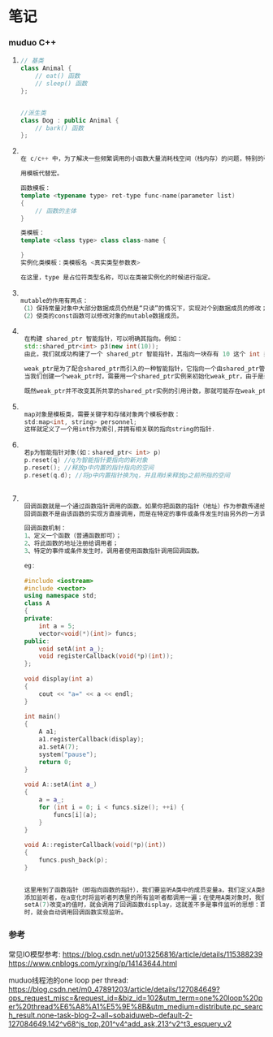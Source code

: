 # 笔记

### muduo C++
1. ```c++
   // 基类
   class Animal {
       // eat() 函数
       // sleep() 函数
   };
   
   
   //派生类
   class Dog : public Animal {
       // bark() 函数
   };
   ```

2.  ```c++

    在 c/c++ 中，为了解决一些频繁调用的小函数大量消耗栈空间（栈内存）的问题，特别的引入了 inline 修饰符，表示为内联函数。

    用模板代替宏。

    函数模板：
    template <typename type> ret-type func-name(parameter list)
    {
        // 函数的主体
    }   

    类模板：
    template <class type> class class-name {

    }
    实例化类模板：类模板名 <真实类型参数表>
    
    在这里，type 是占位符类型名称，可以在类被实例化的时候进行指定。

    ```

3.  ```c++

    mutable的作用有两点：
    （1）保持常量对象中大部分数据成员仍然是“只读”的情况下，实现对个别数据成员的修改；
    （2）使类的const函数可以修改对象的mutable数据成员。
    
    ```

4. ```c++

    在构建 shared_ptr 智能指针，可以明确其指向。例如：
    std::shared_ptr<int> p3(new int(10));
    由此，我们就成功构建了一个 shared_ptr 智能指针，其指向一块存有 10 这个 int 类型数据的堆内存空间。

    weak_ptr是为了配合shared_ptr而引入的一种智能指针，它指向一个由shared_ptr管理的对象而不影响所指对象的生命周期，也就是将一个weak_ptr绑定到一个shared_ptr不会改变shared_ptr的引用计数。不论是否有weak_ptr指向，一旦最后一个指向对象的shared_ptr被销毁，对象就会被释放。
    当我们创建一个weak_ptr时，需要用一个shared_ptr实例来初始化weak_ptr，由于是弱共享，weak_ptr的创建并不会影响shared_ptr的引用计数值。

    既然weak_ptr并不改变其所共享的shared_ptr实例的引用计数，那就可能存在weak_ptr指向的对象被释放掉这种情况。这时，我们就不能使用weak_ptr直接访问对象。那么我们如何判断weak_ptr指向对象是否存在呢？C++中提供了lock函数来实现该功能。如果对象存在，lock()函数返回一个指向共享对象的shared_ptr，否则返回一个空shared_ptr。

    ```
5. ```c++

    map对象是模板类，需要关键字和存储对象两个模板参数：
    std:map<int, string> personnel;
    这样就定义了一个用int作为索引,并拥有相关联的指向string的指针.

    ```

6. ```c++

    若p为智能指针对象(如：shared_ptr< int> p)
    p.reset(q) //q为智能指针要指向的新对象
    p.reset(); //释放p中内置的指针指向的空间
    p.reset(q.d); //将p中内置指针换为q，并且用d来释放p之前所指的空间
    
    ```

7. ```c++

    回调函数就是一个通过函数指针调用的函数。如果你把函数的指针（地址）作为参数传递给另一个函数，当这个指针被用来调用其所指向的函数时，我们就说这是回调函数。
    回调函数不是由该函数的实现方直接调用，而是在特定的事件或条件发生时由另外的一方调用的，用于对该事件或条件进行响应。 

    回调函数机制： 
    1、定义一个函数（普通函数即可）； 
    2、将此函数的地址注册给调用者； 
    3、特定的事件或条件发生时，调用者使用函数指针调用回调函数。 

    eg:
    
    #include <iostream>
    #include <vector>
    using namespace std;
    class A 
    {
    private:
        int a = 5;
        vector<void(*)(int)> funcs;
    public:
        void setA(int a_);
        void registerCallback(void(*p)(int));
    };
    
    void display(int a) 
    {
        cout << "a=" << a << endl;
    }
    
    int main()
    {
        A a1;
        a1.registerCallback(display);
        a1.setA(7);
        system("pause");
        return 0;
    }
    
    void A::setA(int a_)
    {
        a = a_;
        for (int i = 0; i < funcs.size(); ++i) {
            funcs[i](a);
        }
    }
    
    void A::registerCallback(void(*p)(int))
    {
        funcs.push_back(p);
    }
    

    这里用到了函数指针（即指向函数的指针），我们要监听A类中的成员变量a，我们定义A类的时候就增加一个将来要监听a变量的函数指针列表，并增加一个registerCallback函数用于将来
    添加监听者，在a变化时将监听者列表里的所有监听者都调用一遍；在使用A类对象时，我们只要把一个返回类型、参数列表（签名）符合的函数添加为回调函数即可，如上面当我们运行a1.
    setA(7)改变a的值时，就会调用了回调函数display，这就差不多是事件监听的思想：首先订阅事件（如这里的把display函数注册为回调函数），然后当事件（这里是a的值变化了）发生
    时，就会自动调用回调函数实现监听。

    ```

### 参考

常见IO模型参考:
<https://blog.csdn.net/u013256816/article/details/115388239>
<https://www.cnblogs.com/yrxing/p/14143644.html>

muduo线程池的one loop per thread:
<https://blog.csdn.net/m0_47891203/article/details/127084649?ops_request_misc=&request_id=&biz_id=102&utm_term=one%20loop%20per%20thread%E6%A8%A1%E5%9E%8B&utm_medium=distribute.pc_search_result.none-task-blog-2~all~sobaiduweb~default-2-127084649.142^v68^js_top,201^v4^add_ask,213^v2^t3_esquery_v2>

